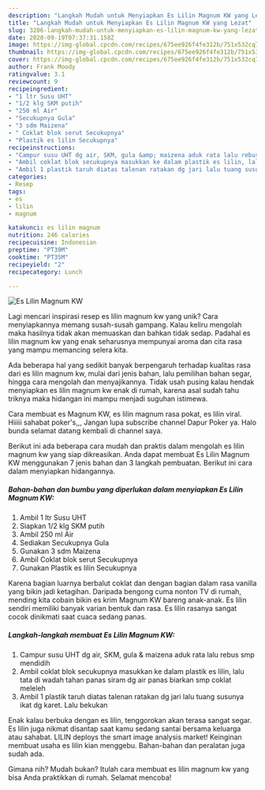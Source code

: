 ```yaml
---
description: "Langkah Mudah untuk Menyiapkan Es Lilin Magnum KW yang Lezat"
title: "Langkah Mudah untuk Menyiapkan Es Lilin Magnum KW yang Lezat"
slug: 3286-langkah-mudah-untuk-menyiapkan-es-lilin-magnum-kw-yang-lezat
date: 2020-09-19T07:37:31.158Z
image: https://img-global.cpcdn.com/recipes/675ee926f4fe312b/751x532cq70/es-lilin-magnum-kw-foto-resep-utama.jpg
thumbnail: https://img-global.cpcdn.com/recipes/675ee926f4fe312b/751x532cq70/es-lilin-magnum-kw-foto-resep-utama.jpg
cover: https://img-global.cpcdn.com/recipes/675ee926f4fe312b/751x532cq70/es-lilin-magnum-kw-foto-resep-utama.jpg
author: Frank Moody
ratingvalue: 3.1
reviewcount: 9
recipeingredient:
- "1 ltr Susu UHT"
- "1/2 klg SKM putih"
- "250 ml Air"
- "Secukupnya Gula"
- "3 sdm Maizena"
- " Coklat blok serut Secukupnya"
- "Plastik es lilin Secukupnya"
recipeinstructions:
- "Campur susu UHT dg air, SKM, gula &amp; maizena aduk rata lalu rebus smp mendidih"
- "Ambil coklat blok secukupnya masukkan ke dalam plastik es lilin, lalu tata di wadah tahan panas siram dg air panas biarkan smp coklat meleleh"
- "Ambil 1 plastik taruh diatas talenan ratakan dg jari lalu tuang susunya ikat dg karet. Lalu bekukan"
categories:
- Resep
tags:
- es
- lilin
- magnum

katakunci: es lilin magnum 
nutrition: 246 calories
recipecuisine: Indonesian
preptime: "PT39M"
cooktime: "PT35M"
recipeyield: "2"
recipecategory: Lunch

---
```



![Es Lilin Magnum KW](https://img-global.cpcdn.com/recipes/675ee926f4fe312b/751x532cq70/es-lilin-magnum-kw-foto-resep-utama.jpg)

Lagi mencari inspirasi resep es lilin magnum kw yang unik? Cara menyiapkannya memang susah-susah gampang. Kalau keliru mengolah maka hasilnya tidak akan memuaskan dan bahkan tidak sedap. Padahal es lilin magnum kw yang enak seharusnya mempunyai aroma dan cita rasa yang mampu memancing selera kita.

Ada beberapa hal yang sedikit banyak berpengaruh terhadap kualitas rasa dari es lilin magnum kw, mulai dari jenis bahan, lalu pemilihan bahan segar, hingga cara mengolah dan menyajikannya. Tidak usah pusing kalau hendak menyiapkan es lilin magnum kw enak di rumah, karena asal sudah tahu triknya maka hidangan ini mampu menjadi suguhan istimewa.

Cara membuat es Magnum KW, es lilin magnum rasa pokat, es lilin viral. Hiiiii sahabat poker&#39;s,,, Jangan lupa subscribe channel Dapur Poker ya. Halo bunda selamat datang kembali di channel saya.


Berikut ini ada beberapa cara mudah dan praktis dalam mengolah es lilin magnum kw yang siap dikreasikan. Anda dapat membuat Es Lilin Magnum KW menggunakan 7 jenis bahan dan 3 langkah pembuatan. Berikut ini cara dalam menyiapkan hidangannya.

<!--inarticleads1-->

##### Bahan-bahan dan bumbu yang diperlukan dalam menyiapkan Es Lilin Magnum KW:

1. Ambil 1 ltr Susu UHT
1. Siapkan 1/2 klg SKM putih
1. Ambil 250 ml Air
1. Sediakan Secukupnya Gula
1. Gunakan 3 sdm Maizena
1. Ambil  Coklat blok serut Secukupnya
1. Gunakan Plastik es lilin Secukupnya


Karena bagian luarnya berbalut coklat dan dengan bagian dalam rasa vanilla yang bikin jadi ketagihan. Daripada bengong cuma nonton TV di rumah, mending kita cobain bikin es krim Magnum KW bareng anak-anak. Es lilin sendiri memiliki banyak varian bentuk dan rasa. Es lilin rasanya sangat cocok dinikmati saat cuaca sedang panas. 

<!--inarticleads2-->

##### Langkah-langkah membuat Es Lilin Magnum KW:

1. Campur susu UHT dg air, SKM, gula &amp; maizena aduk rata lalu rebus smp mendidih
1. Ambil coklat blok secukupnya masukkan ke dalam plastik es lilin, lalu tata di wadah tahan panas siram dg air panas biarkan smp coklat meleleh
1. Ambil 1 plastik taruh diatas talenan ratakan dg jari lalu tuang susunya ikat dg karet. Lalu bekukan


Enak kalau berbuka dengan es lilin, tenggorokan akan terasa sangat segar. Es lilin juga nikmat disantap saat kamu sedang santai bersama keluarga atau sahabat. LILIN deploys the smart image analysis market! Keinginan membuat usaha es lilin kian menggebu. Bahan-bahan dan peralatan juga sudah ada. 

Gimana nih? Mudah bukan? Itulah cara membuat es lilin magnum kw yang bisa Anda praktikkan di rumah. Selamat mencoba!
